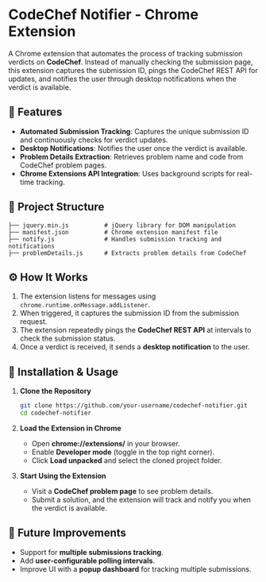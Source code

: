 # CodeChef Notifier - Chrome Extension  

A Chrome extension that automates the process of tracking submission verdicts on **CodeChef**. Instead of manually checking the submission page, this extension captures the submission ID, pings the CodeChef REST API for updates, and notifies the user through desktop notifications when the verdict is available.  

## 📌 Features  
- **Automated Submission Tracking**: Captures the unique submission ID and continuously checks for verdict updates.  
- **Desktop Notifications**: Notifies the user once the verdict is available.  
- **Problem Details Extraction**: Retrieves problem name and code from CodeChef problem pages.  
- **Chrome Extensions API Integration**: Uses background scripts for real-time tracking.  

## 📂 Project Structure  
```
├── jquery.min.js          # jQuery library for DOM manipulation
├── manifest.json          # Chrome extension manifest file
├── notify.js              # Handles submission tracking and notifications
├── problemDetails.js      # Extracts problem details from CodeChef
```

## ⚙️ How It Works  
1. The extension listens for messages using `chrome.runtime.onMessage.addListener`.  
2. When triggered, it captures the submission ID from the submission request.  
3. The extension repeatedly pings the **CodeChef REST API** at intervals to check the submission status.  
4. Once a verdict is received, it sends a **desktop notification** to the user.  


## 🚀 Installation & Usage  
1. **Clone the Repository**  
   ```bash
   git clone https://github.com/your-username/codechef-notifier.git
   cd codechef-notifier
   ```

2. **Load the Extension in Chrome**  
   - Open **chrome://extensions/** in your browser.
   - Enable **Developer mode** (toggle in the top right corner).
   - Click **Load unpacked** and select the cloned project folder.

3. **Start Using the Extension**  
   - Visit a **CodeChef problem page** to see problem details.  
   - Submit a solution, and the extension will track and notify you when the verdict is available.  

## 🔧 Future Improvements  
- Support for **multiple submissions tracking**.  
- Add **user-configurable polling intervals**.  
- Improve UI with a **popup dashboard** for tracking multiple submissions.  
